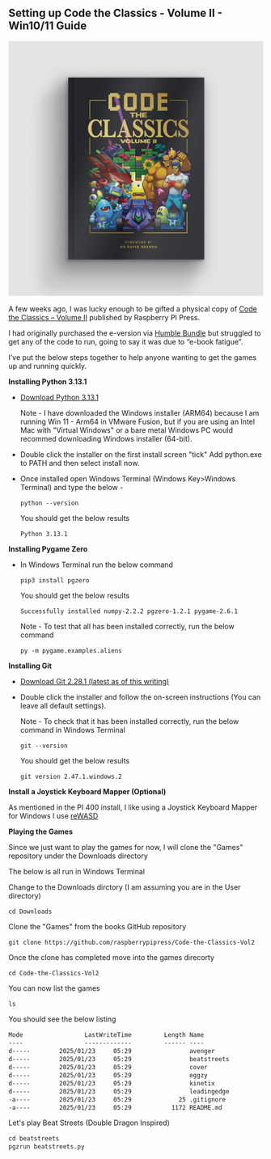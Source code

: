 ## Setting up Code the Classics - Volume II - Win10/11 Guide

![Code the Classics - Volume 2](/assets/images/prj_ctcv2/Code_the_Classics_vol_2_Fix.jpg)

A few weeks ago, I was lucky enough to be gifted a physical copy of [Code the Classics – Volume II](https://store.rpipress.cc/collections/books/products/code-the-classics-volume-ii) published by Raspberry PI Press.

I had originally purchased the e-version via [Humble Bundle](https://www.humblebundle.com/books/raspberry-pi-and-retro-gaming-by-raspberry-pi-press-books?hmb_source=&hmb_medium=product_tile&hmb_campaign=mosaic_section_1_layout_index_1_layout_type_threes_tile_index_3_c_raspberrypiandretrogamingbyraspberrypipress_bookbundle) but struggled to get any of the code to run, going to say it was due to “e-book fatigue”.

I’ve put the below steps together to help anyone wanting to get the games up and running quickly.

  **Installing Python 3.13.1**

  - [Download Python 3.13.1](https://www.python.org/downloads/release/python-3122/)

    Note - I have downloaded the Windows installer (ARM64) because I am running Win 11 - Arm64 in VMware Fusion, but if you are using an Intel Mac with "Virtual Windows" or a bare metal Windows PC would recommed downloading Windows installer (64-bit). 
  
  - Double click the installer on the first install screen "tick" Add python.exe to PATH and then select install now.
  - Once installed open Windows Terminal (Windows Key>Windows Terminal) and type the below -

    ```
    python --version    
    ```

    You should get the below results

    ```
    Python 3.13.1
    ```
    
  **Installing Pygame Zero**

  - In Windows Terminal run the below command
    
    ```
    pip3 install pgzero
    ```

    You should get the below results

    ```
    Successfully installed numpy-2.2.2 pgzero-1.2.1 pygame-2.6.1
    ```

    Note - To test that all has been installed correctly, run the below command

    ```
    py -m pygame.examples.aliens
    ```

**Installing Git**

  - [Download Git 2.28.1 (latest as of this writing)](https://git-scm.com/downloads)
  - Double click the installer and follow the on-screen instructions (You can leave all default settings).

    Note - To check that it has been installed correctly, run the below command in Windows Terminal

    ```
    git --version
    ```

    You should get the below results

    ```
    git version 2.47.1.windows.2
    ```
    
 **Install a Joystick Keyboard Mapper (Optional)**

   As mentioned in the PI 400 install, I like using a Joystick Keyboard Mapper for Windows I use [reWASD](https://www.rewasd.com)

**Playing the Games**

  Since we just want to play the games for now, I will clone the "Games" repository under the Downloads directory

  The below is all run in Windows Terminal

  Change to the Downloads dirctory (I am assuming you are in the User directory)

    cd Downloads 

  Clone the "Games" from the books GitHub repository
  
    git clone https://github.com/raspberrypipress/Code-the-Classics-Vol2

  Once the clone has completed move into the games direcorty

    cd Code-the-Classics-Vol2

  You can now list the games

    ls

  You should see the below listing

    Mode                 LastWriteTime         Length Name
    ----                 -------------         ------ ----
    d-----        2025/01/23     05:29                avenger
    d-----        2025/01/23     05:29                beatstreets
    d-----        2025/01/23     05:29                cover
    d-----        2025/01/23     05:29                eggzy
    d-----        2025/01/23     05:29                kinetix
    d-----        2025/01/23     05:29                leadingedge
    -a----        2025/01/23     05:29             25 .gitignore
    -a----        2025/01/23     05:29           1172 README.md

  Let's play Beat Streets (Double Dragon Inspired)

    cd beatstreets
    pgzrun beatstreets.py
 
    
    
    
    


